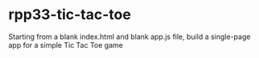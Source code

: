 # rpp33-tic-tac-toe
Starting from a blank index.html and blank app.js file, build a single-page app for a simple Tic Tac Toe game
